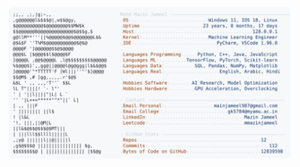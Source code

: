 <picture>
  <source srcset="https://raw.githubusercontent.com/mmazinjameel/mmazinjameel/main/dark_mode.svg?v=1753186925" media="(prefers-color-scheme: dark)">
  <img src="https://raw.githubusercontent.com/mmazinjameel/mmazinjameel/main/light_mode.svg?v=1753186925">
</picture>
